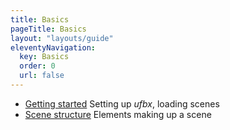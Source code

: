 ```yaml
---
title: Basics
pageTitle: Basics
layout: "layouts/guide"
eleventyNavigation:
  key: Basics
  order: 0
  url: false
---
```


- [Getting started](/guide/basics/getting-started) Setting up *ufbx*, loading scenes
- [Scene structure](/guide/basics/scene-structure) Elements making up a scene

